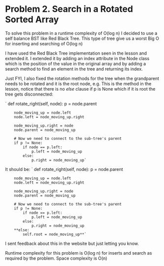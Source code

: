 # Problem 2. Search in a Rotated Sorted Array

To solve this problem in a runtime complexity of O(log n) I decided to use a self balance BST like Red Black Tree.
This type of tree give us a worst Big O for inserting and searching of O(log n)

I have used the Red Black Tree implementation seen in the lesson and extended it.
I extended it by adding an index attribute in the Node class which is the position of the value in the original array
 and by adding a search method to find an element in the tree and returning its index.

Just FYI, I also fixed the rotation methods for the tree when the grandparent needs to be rotated and it is the root 
 node, e.g. This is the method in the lesson, notice that there is no _else_ clause if p is None which if it is root
 the tree gets disconnected:
 
`     def rotate_right(self, node):
        p = node.parent

        node_moving_up = node.left
        node.left = node_moving_up.right

        node_moving_up.right = node
        node.parent = node_moving_up

        # Now we need to connect to the sub-tree's parent
        if p != None:
            if node == p.left:
                p.left = node_moving_up
            else:
                p.right = node_moving_up`
                
 It should be:
`     def rotate_right(self, node):
        p = node.parent

        node_moving_up = node.left
        node.left = node_moving_up.right

        node_moving_up.right = node
        node.parent = node_moving_up

        # Now we need to connect to the sub-tree's parent
        if p != None:
            if node == p.left:
                p.left = node_moving_up
            else:
                p.right = node_moving_up
        **else:
            self.root = node_moving_up**`
            
 I sent feedback about this in the website but just letting you know.
 
 Runtime complexity for this problem is O(log n) for inserts and search as required by the problem.
 Space complexity is O(n)